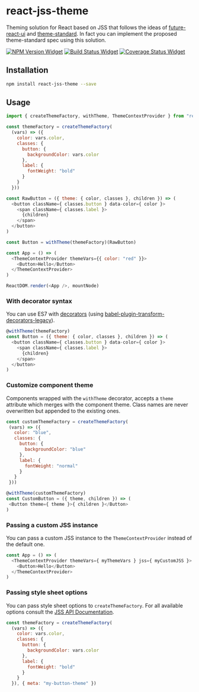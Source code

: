 # react-jss-theme

Theming solution for React based on JSS that follows the ideas of
[future-react-ui](https://github.com/nikgraf/future-react-ui) and
[theme-standard](https://github.com/theme-standard/spec). In fact
you can implement the proposed theme-standard spec using this solution.

[![NPM Version Widget]][npm version]
[![Build Status Widget]][build status]
[![Coverage Status Widget]][coverage status]

## Installation

```sh
npm install react-jss-theme --save
```

## Usage

```javascript
import { createThemeFactory, withTheme, ThemeContextProvider } from "react-jss-theme"

const themeFactory = createThemeFactory(
  (vars) => ({
    color: vars.color,
    classes: {
      button: {
        backgroundColor: vars.color
      },
      label: {
        fontWeight: "bold"
      }
    }
  }))

const RawButton = ({ theme: { color, classes }, children }) => (
  <button className={ classes.button } data-color={ color }>
    <span className={ classes.label }>
      {children}
    </span>
  </button>
)

const Button = withTheme(themeFactory)(RawButton)

const App = () => (
  <ThemeContextProvider themeVars={{ color: "red" }}>
    <Button>Hello</Button>
  </ThemeContextProvider>
)

ReactDOM.render(<App />, mountNode)
```

### With decorator syntax

You can use ES7 with [decorators](https://github.com/wycats/javascript-decorators) (using [babel-plugin-transform-decorators-legacy](https://github.com/loganfsmyth/babel-plugin-transform-decorators-legacy)).


```javascript
@withTheme(themeFactory)
const Button = ({ theme: { color, classes }, children }) => (
  <button className={ classes.button } data-color={ color }>
    <span className={ classes.label }>
      {children}
    </span>
  </button>
)
```

### Customize component theme

Components wrapped with the `withTheme` decorator, accepts a `theme` attribute
which merges with the component theme. Class names are never overwritten
but appended to the existing ones.

 ```javascript
const customThemeFactory = createThemeFactory(
  (vars) => ({
    color: "blue",
    classes: {
      button: {
        backgroundColor: "blue"
      },
      label: {
        fontWeight: "normal"
      }
    }
  }))

@withTheme(customThemeFactory)
const CustomButton = ({ theme, children }) => (
  <Button theme={ theme }>{ children }</Button>
)

```

### Passing a custom JSS instance

You can pass a custom JSS instance to the `ThemeContextProvider`
instead of the default one.

```javascript
const App = () => (
  <ThemeContextProvider themeVars={ myThemeVars } jss={ myCustomJSS }>
    <Button>Hello</Button>
  </ThemeContextProvider>
)
```

### Passing style sheet options

You can pass style sheet options to `createThemeFactory`.
For all available options consult the [JSS API Documentation](https://github.com/cssinjs/jss/blob/master/docs/js-api.md#create-style-sheet-with-namespaces-enabled).

```javascript
const themeFactory = createThemeFactory(
  (vars) => ({
    color: vars.color,
    classes: {
      button: {
        backgroundColor: vars.color
      },
      label: {
        fontWeight: "bold"
      }
    }
  }), { meta: "my-button-theme" })
```


[npm version]: https://www.npmjs.com/package/react-jss-theme

[npm version widget]: https://img.shields.io/npm/v/react-jss-theme.svg?style=flat-square

[build status]: https://travis-ci.org/wikiwi/react-jss-theme

[build status widget]: https://img.shields.io/travis/wikiwi/react-jss-theme/master.svg?style=flat-square

[coverage status]: https://coveralls.io/github/wikiwi/react-jss-theme?branch=master

[coverage status widget]: https://img.shields.io/coveralls/wikiwi/react-jss-theme/master.svg?style=flat-square
